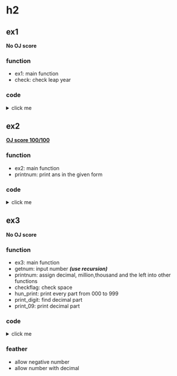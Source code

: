 # h2 
## ex1
**No OJ score**
### function
- ex1: main function
- check: check leap year
### code
<details>
<summary>click me</summary>

```matlab
function ex1()
    while true    
        year=input('Please input one year (Since 1598):','s');%Gregorian calendar was not used before 1598
        l=strlength(year);
        flag=true;
        for i=1:l
            if year(i)<'0' || year(i)>'9'
                flag=false;
                break;
            end
        end
        if (flag==true && str2num(year)>=1598)  
            check(str2num(year));
            return;
        end
        disp('Not a available datum');
    end
end
function check(x)
    if (mod(x,4)==0) && ((mod (x,400)==0)||mod(x,100)~=0)
        disp('A leap year');
    else
        disp('Not a leap year');
    end
end
```
</details>

## ex2
[**OJ score 100/100**](https://joj.sjtu.edu.cn/d/vg101_fall_2020_manuel/records/5f74153f91df0600061c44e1)
### function
- ex2: main function
- printnum: print ans in the given form
### code
<details>
<summary>click me</summary>

```matlab
function ex2()
    x=input('');
    n=floor(x/4);
    while true
        p=4*n+1;
        if p<=x 
            p=p+4;
        end
        if (isprime(p)==true)
            maxi=floor(sqrt(p));
            flag=false;
            for i=1:maxi
                if sqrt(p-i*i)==floor(sqrt(p-i*i))
                    flag=true;
                    break;
                end
            end
            if (flag==true) 
                printnum(p,i,p-i*i);
                return;
            end
        end
        n=n+1;
    end
end
function printnum(x,y,z)
    str=num2str(x)+" = "+num2str(y)+"^2 + "+num2str(sqrt(z))+"^2";
    disp(str);
end
```

</details>

## ex3
**No OJ score**
### function
- ex3: main function
- getnum: input number ***(use recursion)***
- printnum: assign decimal, million,thousand and the left into other functions
- checkflag: check space
- hun_print: print every part from 000 to 999
- print_digit: find decimal part
- print_09: print decimal part
### code
  
<details>
<summary>click me</summary>

```matlab
function ex3()
    [num,snum]=getnum();
    zero_flag=0;
    if (num<0) %negative number
        [zero_flag]=checkflag(zero_flag);
        fprintf('negative');
        num=-num;
    end
    if (num==0)
        [zero_flag]=checkflag(zero_flag);
        fprintf("zero");
        return;
    end
    printnum(num,zero_flag,snum);
end
function [num,snum]=getnum()
    snum=input('PLEASE INPUT A NUM x (abs(x)<=999,999,999 and allow decimal) : ','s');
    [num,check]=str2num(snum);
    if (check==0 || abs(num)>999999999)
        disp('ERROR: NOT A NUM or ABS TOO LARGE');
        num=getnum();%Recursion
    end
end
function printnum(x,zero_flag,snum)
    if (x<1) 
        [zero_flag]=checkflag(zero_flag);
        fprintf('zero dot');
        print_digit(snum,zero_flag);
        return;
    end
    high_flag=true;% flag whether "and" is needed
    million_num=fix(x/1000000);
    if (million_num>0)
        [zero_flag,high_flag]=hun_print(million_num,zero_flag,high_flag);
        fprintf(' million');
    end
    thousand_num=fix(mod(fix(x/1000),1000));
    if (thousand_num>0)
        [zero_flag,high_flag]=hun_print(thousand_num,zero_flag,high_flag);
        fprintf(' thousand');
    end
    lowest_num=fix(mod(x,1000));
    if (lowest_num>0)
        [zero_flag,high_flag]=hun_print(lowest_num,zero_flag,high_flag);
    end
    if (x-fix(x)~=0) % decimal part
        fprintf(' dot');
        print_digit(snum,zero_flag);
    end
end
function [zero_flag]=checkflag(zero_flag)% check whether there are a space
    if zero_flag==1 
        fprintf(' ');
    end
    zero_flag=1;
end
function [zero_flag,high_flag]=hun_print(x,zero_flag,high_flag)   
    ONE=["one","two","three","four","five","six","seven","eight","nine","ten","eleven","twelve","thirteen","fourteen","fifteen","sixteen","seventeen","eighteen","nineteen"];
    TEN=["ten","twenty","thirty","forty","fifty","sixty","seventy","eighty","ninety"];
    if x>=100;
        [zero_flag]=print_09(num2str(fix(x/100)), zero_flag);
        fprintf(' hundred');
    end
    
    % check and
    if (mod(x,100)~=0 && high_flag==false && x<100)
        fprintf(' and');
    end
    if (mod(x,100)~=0 && x>=100 )
        fprintf(' and');
    end
    
    % check x00-x99
    high_flag=false;
    if (mod(x,100)~=0)
        [zero_flag]=checkflag(zero_flag);
        if mod(x,100)<=19
            fprintf(ONE(mod(x,100)));
        end
        if mod(x,100)>=20
            fprintf(TEN(fix(mod(x,100)/10)));
            fprintf(' ');
            if mod(x,10)>0
                fprintf(ONE(mod(x,10)));
            end
        end
    end   
end
function print_digit(snum,zero_flag)
    l=length(snum);
    for i=1:l
        %check decimal part
        if snum(i)=='.'
            break;
        end
    end
    for j=i+1:l
        [zero_flag]=print_09(snum(j),zero_flag);
    end
end
function [zero_flag]=print_09(x,zero_flag)
    % print decimal part
    [zero_flag]=checkflag(zero_flag);
    switch x
            case '0'
                fprintf('zero');
            case '1'
                fprintf('one');
            case '2'
                fprintf('two');
            case '3'
                fprintf('three');
            case '4'
                fprintf('four');
            case '5'
                fprintf('five');
            case '6'
                fprintf('six');
            case '7'
                fprintf('seven');
            case '8'
                fprintf('eight');
            case '9'
                fprintf('nine');
        end
end
```

</details>

### feather
- allow negative number
- allow number with decimal